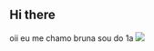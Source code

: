## Hi there 
oii eu me chamo bruna
sou do 1a 
![](https://i.pinimg.com/originals/3a/d8/25/3ad825fa000c3a6c7037e981472d4b1a.gif)



<!--
**hennig-16/hennig-16** is a ✨ _special_ ✨ repository because its `README.md` (this file) appears on your GitHub profile.

Here are some ideas to get you started:

- 🔭 I’m currently working on ...
- 🌱 I’m currently learning ...
- 👯 I’m looking to collaborate on ...
- 🤔 I’m looking for help with ...
- 💬 Ask me about ...
- 📫 How to reach me: ...
- 😄 Pronouns: ...
- ⚡ Fun fact: ...
-->
